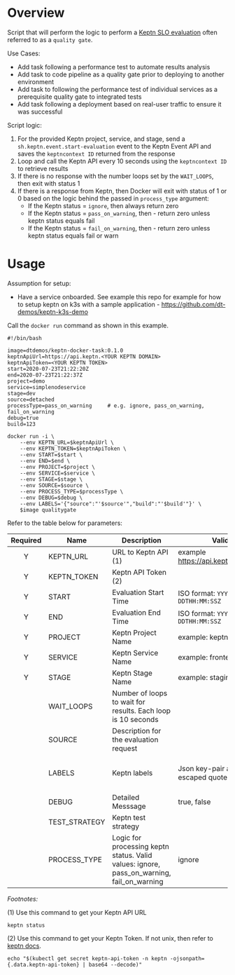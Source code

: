 # Overview

Script that will perform the logic to perform a [Keptn SLO evaluation](https://keptn.sh/docs/0.7.x/quality_gates/) often referred to as a `quality gate`.

Use Cases:
* Add task following a performance test to automate results analysis
* Add task to code pipeline as a quality gate prior to deploying to another environment
* Add task to following the performance test of individual services as a prerequisite quality gate to integrated tests
* Add task following a deployment based on real-user traffic to ensure it was successful

Script logic:
1. For the provided Keptn project, service, and stage, send a `sh.keptn.event.start-evaluation` event to the Keptn Event API and saves the `keptncontext ID` returned from the response
1. Loop and call the Keptn API every 10 seconds using the `keptncontext ID` to retrieve results
1. If there is no response with the number loops set by the `WAIT_LOOPS`, then exit with status 1
1. If there is a response from Keptn, then Docker will exit with status of 1 or 0 based on the logic behind the passed in `process_type` argument:
    * If the Keptn status = `ignore`, then always return zero
    * If the Keptn status = `pass_on_warning`, then - return zero unless keptn status equals fail
    * If the Keptn status = `fail_on_warning`, then - return zero unless keptn status equals fail or warn

# Usage

Assumption for setup:
* Have a service onboarded.  See example this repo for example for how to setup keptn on k3s with a sample application - https://github.com/dt-demos/keptn-k3s-demo

Call the `docker run` command as shown in this example. 

```
#!/bin/bash

image=dtdemos/keptn-docker-task:0.1.0
keptnApiUrl=https://api.keptn.<YOUR KEPTN DOMAIN>
keptnApiToken=<YOUR KEPTN TOKEN>
start=2020-07-23T21:22:20Z
end=2020-07-23T21:22:37Z
project=demo
service=simplenodeservice
stage=dev
source=detached
processType=pass_on_warning     # e.g. ignore, pass_on_warning, fail_on_warning
debug=true
build=123                      

docker run -i \
    --env KEPTN_URL=$keptnApiUrl \
    --env KEPTN_TOKEN=$keptnApiToken \
    --env START=$start \
    --env END=$end \
    --env PROJECT=$project \
    --env SERVICE=$service \
    --env STAGE=$stage \
    --env SOURCE=$source \
    --env PROCESS_TYPE=$processType \
    --env DEBUG=$debug \
    --env LABELS='{"source":"'$source'","build":"'$build'"}' \
    $image qualitygate
```

Refer to the table below for parameters:

| Required | Name | Description | Valid Values | Default |
|:---:|---|---|---|---|
| Y | KEPTN_URL | URL to Keptn API (1) | example https://api.keptn.11.22.33.44/api  |  |
| Y | KEPTN_TOKEN | Keptn API Token (2) |  |  |
| Y | START | Evaluation Start Time | ISO format: `YYYY-MM-DDTHH:MM:SSZ` |  |
| Y | END | Evaluation End Time | ISO format: `YYYY-MM-DDTHH:MM:SSZ`  |  |
| Y | PROJECT | Keptn Project Name | example: keptnorders  |  |
| Y | SERVICE | Keptn Service Name | example: frontend  |  |
| Y | STAGE | Keptn Stage Name | example: staging  |  ||   | PROCESS_TYPE | How the Docker script will process the Keptn results| ignore, pass_on_warning, fail_on_warning  | ignore |
|   | WAIT_LOOPS | Number of loops to wait for results. Each loop is 10 seconds |  | 20 |
|   | SOURCE | Description for the evaluation request |   | unknown |
|   | LABELS | Keptn labels | Json key-pair array with escaped quotes | see usage example below | |
|   | DEBUG | Detailed Messsage | true, false  | false |
|   | TEST_STRATEGY | Keptn test strategy |  | detached |
|   | PROCESS_TYPE | Logic for processing keptn status.  Valid values: ignore, pass_on_warning, fail_on_warning | ignore |

*Footnotes:*

(1) Use this command to get your Keptn API URL

```
keptn status
```

(2) Use this command to get your Keptn Token.  If not unix, then refer to [keptn docs](https://keptn.sh/docs/0.7.x/operate/install/#authenticate-keptn-cli).

```
echo "$(kubectl get secret keptn-api-token -n keptn -ojsonpath={.data.keptn-api-token} | base64 --decode)"
```
